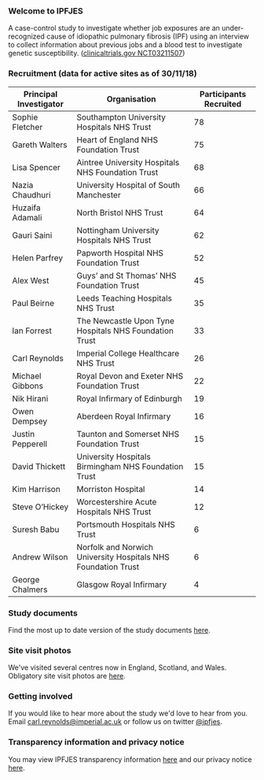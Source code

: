 ### Welcome to IPFJES 

A case-control study to investigate whether job exposures are an under-recognized cause of idiopathic pulmonary fibrosis (IPF) using an interview to collect information about previous jobs and a blood test to investigate genetic susceptibility. ([clinicaltrials.gov NCT03211507](https://clinicaltrials.gov/ct2/show/NCT03211507))

### Recruitment (data for active sites as of 30/11/18)

| Principal Investigator | Organisation                                                  | Participants Recruited |
|------------------------|---------------------------------------------------------------|------------------------|
| Sophie Fletcher        | Southampton University Hospitals NHS Trust                    | 78                     |
| Gareth Walters         | Heart of England NHS Foundation Trust                         | 75                     |
| Lisa Spencer           | Aintree University Hospitals NHS Foundation Trust             | 68                     |
| Nazia Chaudhuri        | University Hospital of South Manchester                       | 66                     |
| Huzaifa Adamali        | North Bristol NHS Trust                                       | 64                     |
| Gauri Saini            | Nottingham University Hospitals NHS Trust                     | 62                     |
| Helen Parfrey          | Papworth Hospital NHS Foundation Trust                        | 52                     |
| Alex West              | Guys’ and St Thomas’ NHS Foundation Trust                     | 45                     |
| Paul Beirne            | Leeds Teaching Hospitals NHS Trust                            | 35                     |
| Ian Forrest            | The Newcastle Upon Tyne Hospitals NHS Foundation Trust        | 33                     |
| Carl Reynolds          | Imperial College Healthcare NHS Trust                         | 26                     |
| Michael Gibbons        | Royal Devon and Exeter NHS Foundation Trust                   | 22                     |
| Nik Hirani             | Royal Infirmary of Edinburgh                                  | 19                     |
| Owen Dempsey           | Aberdeen Royal Infirmary                                      | 16                     |
| Justin Pepperell       | Taunton and Somerset NHS Foundation Trust                     | 15                     |
| David Thickett         | University Hospitals Birmingham NHS Foundation Trust          | 15                     |
| Kim Harrison           | Morriston Hospital                                            | 14                     |
| Steve O’Hickey         | Worcestershire Acute Hospitals NHS Trust                      | 12                     |
| Suresh Babu            | Portsmouth Hospitals NHS Trust                                | 6                      |
| Andrew Wilson          | Norfolk and Norwich University Hospitals NHS Foundation Trust | 6                      |
| George Chalmers        | Glasgow Royal Infirmary                                       | 4                      |

### Study documents

Find the most up to date version of the study documents [here](https://github.com/drcjar/ipfjes/).

### Site visit photos

We've visited several centres now in England, Scotland, and Wales. Obligatory site visit photos are [here](https://github.com/drcjar/ipfjes/blob/master/photos/photos.md).

### Getting involved

If you would like to hear more about the study we'd love to hear from you. Email <carl.reynolds@imperial.ac.uk> or follow us on twitter [@ipfjes](https://twitter.com/ipfjes). 

### Transparency information and privacy notice

You may view IPFJES transparency information [here](https://github.com/drcjar/ipfjes/blob/master/docs/Transparency%20wording%20for%20IPFJES%20study%20participants.pdf) and our privacy notice [here](https://github.com/drcjar/ipfjes/blob/master/docs/GDPR-Privacy-Notice-IPFJES_25-May-2018.pdf).



